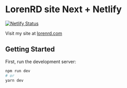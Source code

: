 # LorenRD site Next + Netlify 

[![Netlify Status](https://api.netlify.com/api/v1/badges/46648482-644c-4c80-bafb-872057e51b6b/deploy-status)](https://app.netlify.com/sites/next-dev-starter/deploys)

Visit my site at [lorenrd.com](https://lorenrd.com)

## Getting Started

First, run the development server:

```bash
npm run dev
# or
yarn dev
```


